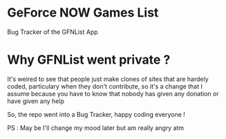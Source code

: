 # GeForce NOW Games List
Bug Tracker of the GFNList App

# Why GFNList went private ?

It's weired to see that people just make clones of sites that are hardely coded, particulary when they don't contribute, so it's a change that I assume because you have to know that nobody has given any donation or have given any help

So, the repo went into a Bug Tracker, happy coding everyone ! 

PS : May be I'll change my mood later but am really angry atm
